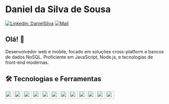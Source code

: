 # Daniel da Silva de Sousa

[![Linkedin: DanielSilva](https://img.shields.io/badge/-DanielSilva-blue?style=flat-square&logo=Linkedin&logoColor=white&link=https://www.linkedin.com/in/daniel-da-silva-de-sousa-555a55226/)](https://www.linkedin.com/in/daniel-da-silva-de-sousa-555a55226/)
[![Mail](https://img.shields.io/badge/-daniellsousa0614%40gmail.com-red?style=flat-square&logo=Gmail&logoColor=white&link=mailto:daniellsousa0614@gmail.com)](mailto:daniellsousa0614@gmail.com)

## Olá! 👋

Desenvolvedor web e mobile, focado em soluções cross-platform e bancos de dados NoSQL. Proficiente em JavaScript, Node.js, e tecnologias de front-end modernas.

## 🛠️ Tecnologias e Ferramentas

<p>
  <img src="https://img.shields.io/badge/-JavaScript-000?&logo=JavaScript" height="25" />
  <img src="https://img.shields.io/badge/-React-000?&logo=React" height="25" />
  <img src="https://img.shields.io/badge/-Node.js-000?&logo=node.js" height="25" />
  <img src="https://img.shields.io/badge/-Git-000?&logo=Git" height="25" />
  <img src="https://img.shields.io/badge/-GitHub-000?&logo=GitHub" height="25" />
  <img src="https://img.shields.io/badge/-Flutter-000?&logo=Flutter" height="25" />
  <img src="https://img.shields.io/badge/-MongoDB-000?&logo=MongoDB" height="25" />
  <img src="https://img.shields.io/badge/-TypeScript-000?&logo=TypeScript" height="25" />
  <img src="https://img.shields.io/badge/-Socket.io-000?&logo=Socket.io" height="25" />
  <img src="https://img.shields.io/badge/-Express-000?&logo=Express" height="25" />
  <img src="https://img.shields.io/badge/-Styled_Components-000?&logo=styled-components" height="25" />
  <img src="https://img.shields.io/badge/-Twind_CSS-000?&logo=css3&logoColor=1572B6" height="25" />
</p>

